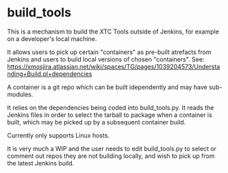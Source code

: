 # build_tools

This is a mechanism to build the XTC Tools outside of Jenkins, for example on a developer's local machine.

It allows users to pick up certain "containers" as pre-built atrefacts from Jenkins and users to build local versions of chosen "containers". See: https://xmosjira.atlassian.net/wiki/spaces/TG/pages/1039204573/Understanding+Build.pl+dependencies

A container is a git repo which can be built idependently and may have sub-modules.

It relies on the dependencies being coded into build_tools.py. It reads the Jenkins files in order to select the tarball to package when a container is built, which may be picked up by a subsequent container build.

Currently only supports Linux hosts.

It is very much a WIP and the user needs to edit build_tools.py to select or comment out repos they are not building locally, and wish to pick up from the latest Jenkins build.
